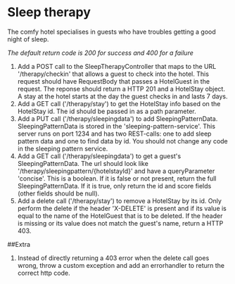# Sleep therapy

The comfy hotel specialises in guests who have troubles getting a good night of sleep. 

*The default return code is 200 for success and 400 for a failure*

1. Add a POST call to the SleepTherapyController that maps to the URL '/therapy/checkin' that allows a guest to check into the hotel. 
This request should have RequestBody that passes a HotelGuest in the request. The reponse should return a HTTP 201 and a HotelStay object. 
A stay at the hotel starts at the day the guest checks in and lasts 7 days.
2. Add a GET call ('/therapy/stay') to get the HotelStay info based on the HotelStay id. The id should be passed in as a path parameter.
3. Add a PUT call ('/therapy/sleepingdata') to add SleepingPatternData. 
SleepingPatternData is stored in the 'sleeping-pattern-service'. 
This server runs on port 1234 and has two REST-calls: one to add sleep pattern data and one to find data by id.
You should not change any code in the sleeping pattern service. 
4. Add a GET call ('/therapy/sleepingdata') to get a guest's SleepingPatternData. 
The url should look like '/therapy/sleepingpattern/{hotelstayId}' and have a queryParameter 'concise'.
This is a boolean. If it is false or not present, return the full SleepingPatternData. 
If it is true, only return the id and score fields (other fields should be null).
5. Add a delete call ('/therapy/stay') to remove a HotelStay by its id. 
Only perform the delete if the header 'X-DELETE' is present and if its value is equal to the name of the HotelGuest that is to be deleted.
If the header is missing or its value does not match the guest's name, return a HTTP 403.

##Extra

1. Instead of directly returning a 403 error when the delete call goes wrong, throw a custom exception and add an errorhandler to return the correct http code.
